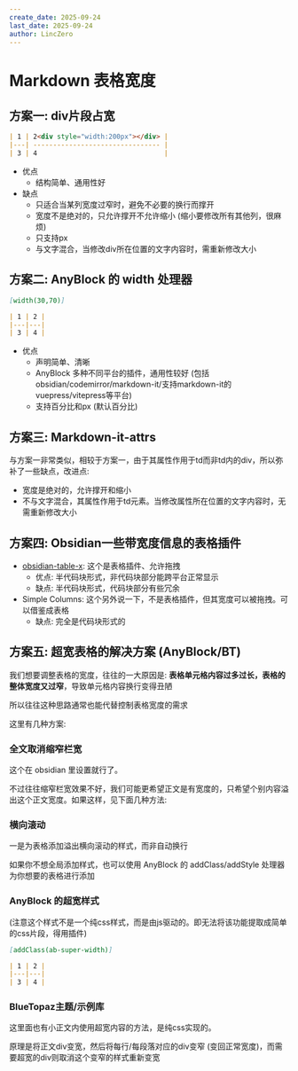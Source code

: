 ```yaml
---
create_date: 2025-09-24
last_date: 2025-09-24
author: LincZero
---
```


# Markdown 表格宽度

## 方案一: div片段占宽

```md
| 1 | 2<div style="width:200px"></div> |
|---| -------------------------------- |
| 3 | 4                                |
```

- 优点
  - 结构简单、通用性好
- 缺点
  - 只适合当某列宽度过窄时，避免不必要的换行而撑开
  - 宽度不是绝对的，只允许撑开不允许缩小 (缩小要修改所有其他列，很麻烦)
  - 只支持px
  - 与文字混合，当修改div所在位置的文字内容时，需重新修改大小

## 方案二: AnyBlock 的 width 处理器

```md
[width(30,70)]

| 1 | 2 |
|---|---|
| 3 | 4 |
```

- 优点
  - 声明简单、清晰
  - AnyBlock 多种不同平台的插件，通用性较好
    (包括obsidian/codemirror/markdown-it/支持markdown-it的vuepress/vitepress等平台)
  - 支持百分比和px (默认百分比)

## 方案三: Markdown-it-attrs

与方案一非常类似，相较于方案一，由于其属性作用于td而非td内的div，所以弥补了一些缺点，改进点: 

- 宽度是绝对的，允许撑开和缩小
- 不与文字混合，其属性作用于td元素。当修改属性所在位置的文字内容时，无需重新修改大小

## 方案四: Obsidian一些带宽度信息的表格插件

- [obsidian-table-x](http://github.com/letlll/obsidian-table-x): 这个是表格插件、允许拖拽
  - 优点: 半代码块形式，非代码块部分能跨平台正常显示
  - 缺点: 半代码块形式，代码块部分有些冗余
- Simple Columns: 这个另外说一下，不是表格插件，但其宽度可以被拖拽。可以借鉴成表格
  - 缺点: 完全是代码块形式的

## 方案五: 超宽表格的解决方案 (AnyBlock/BT)

我们想要调整表格的宽度，往往的一大原因是: **表格单元格内容过多过长，表格的整体宽度又过窄**，导致单元格内容换行变得丑陋

所以往往这种思路通常也能代替控制表格宽度的需求

这里有几种方案:

### 全文取消缩窄栏宽

这个在 obsidian 里设置就行了。

不过往往缩窄栏宽效果不好，我们可能更希望正文是有宽度的，只希望个别内容溢出这个正文宽度。如果这样，见下面几种方法:

### 横向滚动

一是为表格添加溢出横向滚动的样式，而非自动换行

如果你不想全局添加样式，也可以使用 AnyBlock 的 addClass/addStyle 处理器为你想要的表格进行添加

### AnyBlock 的超宽样式

(注意这个样式不是一个纯css样式，而是由js驱动的。即无法将该功能提取成简单的css片段，得用插件)

```md
[addClass(ab-super-width)]

| 1 | 2 |
|---|---|
| 3 | 4 |
```

### BlueTopaz主题/示例库

这里面也有小正文内使用超宽内容的方法，是纯css实现的。

原理是将正文div变宽，然后将每行/每段落对应的div变窄 (变回正常宽度)，而需要超宽的div则取消这个变窄的样式重新变宽
